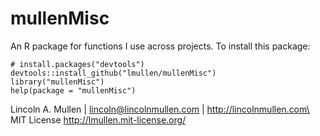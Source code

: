 # mullenMisc

An R package for functions I use across projects. To install this package:

```
# install.packages("devtools")
devtools::install_github("lmullen/mullenMisc")
library("mullenMisc")
help(package = "mullenMisc")
```



Lincoln A. Mullen | lincoln@lincolnmullen.com | http://lincolnmullen.com\
MIT License <http://lmullen.mit-license.org/>

  [devtools]: https://github.com/hadley/devtools

